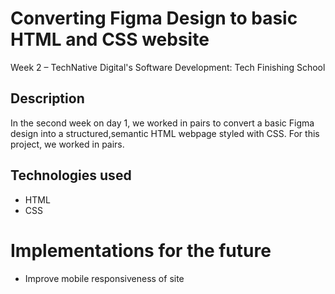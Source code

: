 # Converting Figma Design to basic HTML and CSS website

Week 2 – TechNative Digital's Software Development: Tech Finishing School

## Description

In the second week on day 1, we worked in pairs to convert a basic Figma design into a structured,semantic HTML webpage styled with CSS. For this project, we worked in pairs.

## Technologies used

- HTML
- CSS

# Implementations for the future

- Improve mobile responsiveness of site
